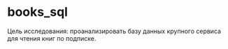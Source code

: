 # books_sql
Цель исследования: проанализировать базу данных крупного сервиса для чтения книг по подписке.
